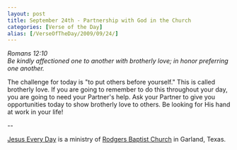 ```yaml
---
layout: post
title: September 24th - Partnership with God in the Church
categories: [Verse of the Day]
alias: [/VerseOfTheDay/2009/09/24/]
---
```


_Romans 12:10  
Be kindly affectioned one to another with brotherly love; in honor
preferring one another._

The challenge for today is "to put others before yourself." This is
called brotherly love. If you are going to remember to do this
throughout your day, you are going to need your Partner's help. Ask
your Partner to give you opportunities today to show brotherly love
to others. Be looking for His hand at work in your life!

 --

<a href=http://jesuseveryday.net>Jesus Every Day</a> is a ministry of <a href=http://rodgersbaptist.net>Rodgers Baptist Church</a> in Garland, Texas.
